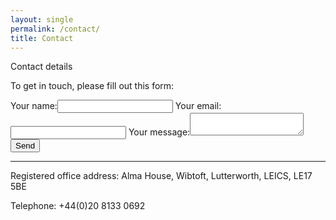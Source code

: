 ```yaml
---
layout: single
permalink: /contact/
title: Contact
---
```


Contact details

To get in touch, please fill out this form:

<form action="https://formspree.io/f/xqaebqzd" method="POST">
  <label>Your name:<input type="text" name="name"></label>
  <label>Your email:<input type="email" name="email"></label>
  <label>Your message:<textarea name="message"></textarea></label>
  <button type="submit">Send</button>
</form>

---

Registered office address:
Alma House,
Wibtoft,
Lutterworth,
LEICS,
LE17 5BE

Telephone: +44(0)20 8133 0692

